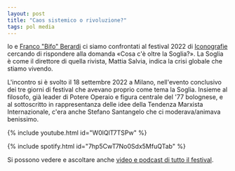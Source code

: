 ```yaml
---
layout: post
title: "Caos sistemico o rivoluzione?"
tags: pol media
---
```

Io e [Franco "Bifo" Berardi](https://it.wikipedia.org/wiki/Franco_Berardi) ci siamo confrontati al festival 2022 di [Iconografie](https://iconografie.it/) cercando di rispondere alla domanda «Cosa c'è oltre la Soglia?».  La Soglia è come il direttore di quella rivista, Mattia Salvia, indica la crisi globale che stiamo vivendo.

L'incontro si è svolto il 18 settembre 2022 a Milano, nell'evento conclusivo dei tre giorni di festival che avevano proprio come tema la Soglia. Insieme al filosofo, già leader di Potere Operaio e figura centrale del '77 bolognese, e al sottoscritto in rappresentanza delle idee della Tendenza Marxista Internazionale, c'era anche Stefano Santangelo che ci moderava/animava benissimo.

{% include youtube.html id="W0lQlT7TSPw" %}

{% include spotify.html id="7hp5CwT7No0Sdx5MfuQTab" %}

Si possono vedere e ascoltare anche [video e podcast di tutto il festival](http://www.iconografie.it/la-soglia-podcast-video/).